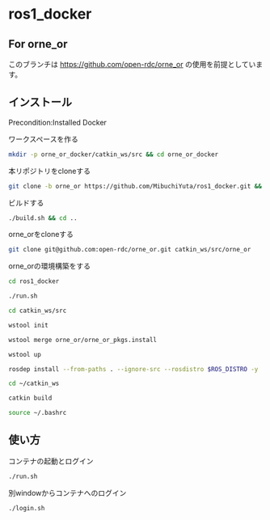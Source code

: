 # ros1_docker

## For orne_or
このブランチは https://github.com/open-rdc/orne_or の使用を前提としています。

## インストール
 
Precondition:Installed Docker

ワークスペースを作る
```bash
mkdir -p orne_or_docker/catkin_ws/src && cd orne_or_docker
```

本リポジトリをcloneする
```bash
git clone -b orne_or https://github.com/MibuchiYuta/ros1_docker.git && cd ros1_docker
```

ビルドする
```bash
./build.sh && cd ..
```

orne_orをcloneする
```bash
git clone git@github.com:open-rdc/orne_or.git catkin_ws/src/orne_or
```

orne_orの環境構築をする
```bash
cd ros1_docker
```
```bash
./run.sh
```
```bash
cd catkin_ws/src
```
```bash
wstool init
```
```bash
wstool merge orne_or/orne_or_pkgs.install
```
```bash
wstool up
```
```bash
rosdep install --from-paths . --ignore-src --rosdistro $ROS_DISTRO -y
```
```bash
cd ~/catkin_ws
```
```bash
catkin build
```
```bash
source ~/.bashrc
```

## 使い方

コンテナの起動とログイン
```bash
./run.sh
```

別windowからコンテナへのログイン
```bash
./login.sh
```